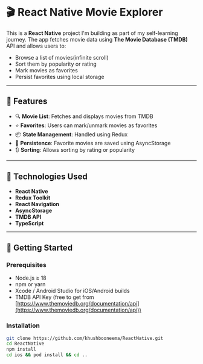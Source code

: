 # 🎬 React Native Movie Explorer

This is a **React Native** project I'm building as part of my self-learning journey. The app fetches movie data using **The Movie Database (TMDB)** API and allows users to:

- Browse a list of movies(infinite scroll)
- Sort them by popularity or rating
- Mark movies as favorites
- Persist favorites using local storage

---

## 📱 Features

- 🔍 **Movie List**: Fetches and displays movies from TMDB
- ⭐ **Favorites**: Users can mark/unmark movies as favorites
- 📦 **State Management**: Handled using Redux
- 💾 **Persistence**: Favorite movies are saved using AsyncStorage
- 🔃 **Sorting**: Allows sorting by rating or popularity

---

## 🧰 Technologies Used

- **React Native**
- **Redux Toolkit**
- **React Navigation**
- **AsyncStorage**
- **TMDB API**
- **TypeScript**

---

## 🚀 Getting Started

### Prerequisites

- Node.js ≥ 18
- npm or yarn
- Xcode / Android Studio for iOS/Android builds
- TMDB API Key (free to get from [https://www.themoviedb.org/documentation/api](https://www.themoviedb.org/documentation/api))

### Installation

```bash
git clone https://github.com/khushbooneema/ReactNative.git
cd ReactNative
npm install
cd ios && pod install && cd ..
